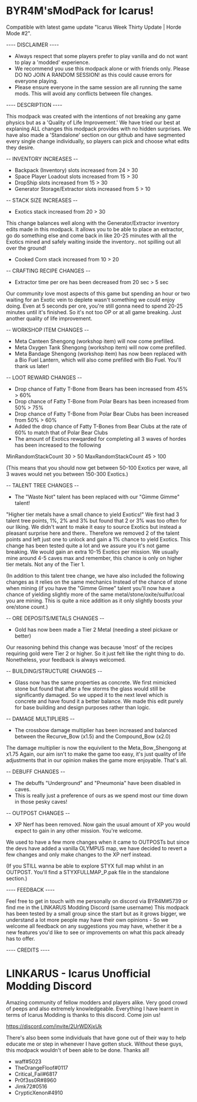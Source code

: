 # BYR4M'sModPack for Icarus!
Compatible with latest game update "Icarus Week Thirty Update | Horde Mode #2".

---- DISCLAIMER ----

- Always respect that some players prefer to play vanilla and do not want to play a 'modded' experience.
- We recommend you use this modpack alone or with friends only. Please DO NO JOIN A RANDOM SESSION! as this could cause errors for everyone playing.
- Please ensure everyone in the same session are all running the same mods. This will avoid any conflicts between file changes.


---- DESCRIPTION ----

This modpack was created with the intentions of not breaking any game physics but as a 'Quality of Life Improvement.'
We have tried our best at explaning ALL changes this modpack provides with no hidden surprises.
We have also made a 'Standalone' section on our github and have segmented every single change individually, so players can pick and choose what edits they desire.


-- INVENTORY INCREASES --
- Backpack (Inventory) slots increased from 24 > 30
- Space Player Loadout slots increased from 15 > 30
- DropShip slots increased from 15 > 30
- Generator Storage/Extractor slots increased from 5 > 10


-- STACK SIZE INCREASES --
- Exotics stack increased from 20 > 30

This change balances well along with the Generator/Extractor inventory edits made in this modpack.
It allows you to be able to place an extractor, go do something else and come back in like 20-25 minutes with all the Exotics mined and safely waiting inside the inventory.. not spilling out all over the ground!

- Cooked Corn stack increased from 10 > 20

-- CRAFTING RECIPE CHANGES --
- Extractor time per ore has been decreased from 20 sec > 5 sec

Our community love most aspects of this game but spending an hour or two waiting for an Exotic vein to deplete wasn't something we could enjoy doing.
Even at 5 seconds per ore, you're still gonna need to spend 20-25 minutes until it's finished. So it's not too OP or at all game breaking. Just another quality of life improvement.


-- WORKSHOP ITEM CHANGES --
- Meta Canteen Shengong (workshop item) will now come prefilled.
- Meta Oxygen Tank Shengong (workshop item) will now come prefilled.
- Meta Bandage Shengong (workshop item) has now been replaced with a Bio Fuel Lantern, which will also come prefilled with Bio Fuel. You'll thank us later!


-- LOOT REWARD CHANGES --
- Drop chance of Fatty T-Bone from Bears has been increased from 45% > 60%
- Drop chance of Fatty T-Bone from Polar Bears has been increased from 50% > 75%
- Drop chance of Fatty T-Bone from Polar Bear Clubs has been increased from 50% > 60%
- Added the drop chance of Fatty T-Bones from Bear Clubs at the rate of 60% to match that of Polar Bear Clubs
- The amount of Exotics rewqarded for completing all 3 waves of hordes has been increased to the following

MinRandomStackCount 30 > 50
MaxRandomStackCount 45 > 100

(This means that you should now get between 50-100 Exotics per wave, all 3 waves would net you between 150-300 Exotics.)


-- TALENT TREE CHANGES --
- The "Waste Not" talent has been replaced with our "Gimme Gimme" talent!

"Higher tier metals have a small chance to yield Exotics!"
We first had 3 talent tree points, 1%, 2% and 3% but found that 2 or 3% was too often for our liking. We didn't want to make it easy to source Exotics but instead a pleasant surprise here and there..
Therefore we removed 2 of the talent points and left just one to unlock and gain a 1% chance to yield Exotics.
This change has been tested quite a lot and we assure you it's not game breaking. 
We would gain an extra 10-15 Exotics per mission. We usually mine around 4-5 caves max and remember, this chance is only on higher tier metals. Not any of the Tier 1.

(In addition to this talent tree change, we have also included the following changes as it relies on the same mechanics
Instead of the chance of stone when mining (if you have the "Gimme Gimee" talent you'll now have a chance of yielding slightly more of the same metal/stone/oxite/sulfur/coal you are mining. 
This is quite a nice addition as it only slightly boosts your ore/stone count.)


-- ORE DEPOSITS/METALS CHANGES --
- Gold has now been made a Tier 2 Metal (needing a steel pickaxe or better)

Our reasoning behind this change was because 'most' of the recipes requiring gold were Tier 2 or higher. So it just felt like the right thing to do. Nonetheless, your feedback is always welcomed.


-- BUILDING/STRUCTURE CHANGES --
- Glass now has the same properties as concrete. 
We first mimicked stone but found that after a few storms the glass would still be significantly damaged. So we upped it to the next level which is concrete and have found it a better balance.
We made this edit purely for base building and design purposes rather than logic.


-- DAMAGE MULTIPLIERS --
- The crossbow damage multiplier has been increased and balanced between the Recurve_Bow (x1.5) and the Compound_Bow (x2.0)

The damage multiplier is now the equivilent to the Meta_Bow_Shengong at x1.75
Again, our aim isn't to make the game too easy, it's just quality of life adjustments that in our opinion makes the game more enjoyable. That's all.


-- DEBUFF CHANGES --
- The debuffs "Underground" and "Pneumonia" have been disabled in caves. 
- This is really just a preference of ours as we spend most our time down in those pesky caves!


-- OUTPOST CHANGES --
- XP Nerf has been removed. Now gain the usual amount of XP you would expect to gain in any other mission. You're welcome.

We used to have a few more changes when it came to OUTPOSTs but since the devs have added a vanilla OLYMPUS map, we have decided to revert a few changes and only make changes to the XP nerf instead.

(If you STILL wanna be able to explore STYX full map whilst in an OUTPOST. You'll find a STYXFULLMAP_P.pak file in the standalone section.)


---- FEEDBACK ----

Feel free to get in touch with me personally on discord via BYR4M#5739 or find me in the LINKARUS Modding Discord (same username)
This modpack has been tested by a small group since the start but as it grows bigger, we understand a lot more people may have their own opinions -
So we welcome all feedback on any suggestions you may have, whether it be a new features you'd like to see or improvements on what this pack already has to offer.


---- CREDITS ----

# LINKARUS - Icarus Unofficial Modding Discord

Amazing community of fellow modders and players alike. Very good crowd of peeps and also extremely knowledgeable.
Everything I have learnt in terms of Icarus Modding is thanks to this discord. Come join us!

https://discord.com/invite/2UrWDXjxUk

There's also been some individuals that have gone out of their way to help educate me or step in whenever I have gotten stuck.
Without these guys, this modpack wouldn't of been able to be done. Thanks all!

- waff#5023
- TheOrangeFloof#0117
- Critical_Fail#6817
- Pr0f3ss0R#8960
- Jimk72#0516
- CrypticXenon#4910
